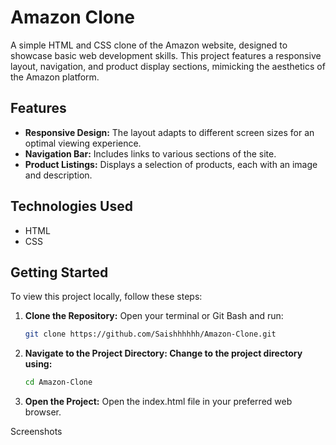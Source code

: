 # Amazon Clone

A simple HTML and CSS clone of the Amazon website, designed to showcase basic web development skills. This project features a responsive layout, navigation, and product display sections, mimicking the aesthetics of the Amazon platform.

## Features

- **Responsive Design:** The layout adapts to different screen sizes for an optimal viewing experience.
- **Navigation Bar:** Includes links to various sections of the site.
- **Product Listings:** Displays a selection of products, each with an image and description.

## Technologies Used

- HTML
- CSS

## Getting Started

To view this project locally, follow these steps:

1. **Clone the Repository:**
   Open your terminal or Git Bash and run:
   ```bash
   git clone https://github.com/Saishhhhhh/Amazon-Clone.git
   
2. **Navigate to the Project Directory: Change to the project directory using:**
   ```bash
   cd Amazon-Clone

3. **Open the Project:**
   Open the index.html file in your preferred web browser.

Screenshots
